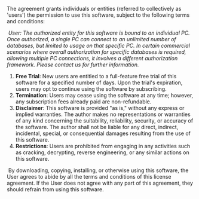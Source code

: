 The agreement grants individuals or entities (referred to collectively as 'users') the permission to use this software, subject to the following terms and conditions:

​    *User: The authorized entity for this software is bound to an individual PC. Once authorized, a single PC can connect to an unlimited number of databases, but limited to usage on that specific PC. In certain commercial scenarios where overall authorization for specific databases is required, allowing multiple PC connections, it involves a different authorization framework. Please contact us for further information.*

1. **Free Trial**: New users are entitled to a full-feature free trial of this software for a specified number of days. Upon the trial's expiration, users may opt to continue using the software by subscribing.
2. **Termination**: Users may cease using the software at any time; however, any subscription fees already paid are non-refundable.
3. **Disclaimer**: This software is provided "as is," without any express or implied warranties. The author makes no representations or warranties of any kind concerning the suitability, reliability, security, or accuracy of the software. The author shall not be liable for any direct, indirect, incidental, special, or consequential damages resulting from the use of this software.
4. **Restrictions**: Users are prohibited from engaging in any activities such as cracking, decrypting, reverse engineering, or any similar actions on this software.

​    By downloading, copying, installing, or otherwise using this software, the User agrees to abide by all the terms and conditions of this license agreement. If the User does not agree with any part of this agreement, they should refrain from using this software.
